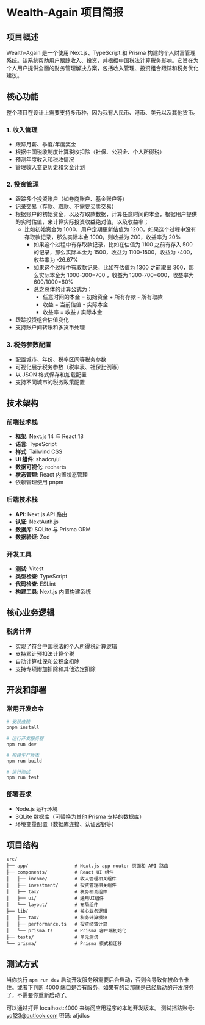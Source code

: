 # Wealth-Again 项目简报

## 项目概述

Wealth-Again 是一个使用 Next.js、TypeScript 和 Prisma 构建的个人财富管理系统。该系统帮助用户跟踪收入、投资，并根据中国税法计算税务影响。它旨在为个人用户提供全面的财务管理解决方案，包括收入管理、投资组合跟踪和税务优化建议。

## 核心功能

整个项目在设计上需要支持多币种，因为我有人民币、港币、美元以及其他货币。

### 1. 收入管理

- 跟踪月薪、季度/年度奖金
- 根据中国税收制度计算税收扣除（社保、公积金、个人所得税）
- 预测年度收入和税收情况
- 管理收入变更历史和奖金计划

### 2. 投资管理

- 跟踪多个投资账户（如券商账户、基金账户等）
- 记录交易（存款、取款、不需要买卖交易）
- 根据账户的初始资金，以及存取款数据，计算任意时间的本金，根据用户提供的实时估值，来计算实际投资收益绝对值，以及收益率；
  - 比如初始资金为 1000，用户定期更新估值为 1200，如果这个过程中没有存取款记录，那么实际本金 1000，则收益为 200，收益率为 20%
    - 如果这个过程中有存取款记录，比如在估值为 1100 之前有存入 500 的记录，那么实际本金为 1500，收益为 1100-1500，收益为 -400，收益率为 -26.67%
    - 如果这个过程中有取款记录，比如在估值为 1300 之前取出 300，那么实际本金为 1000-300=700 ，收益为 1300-700=600，收益率为 600/1000=60%
    - 总之总体的计算公式为：
      - 任意时间的本金 = 初始资金 + 所有存款 - 所有取款
      - 收益 = 当前估值 - 实际本金
      - 收益率 = 收益 / 实际本金
- 跟踪投资组合估值变化
- 支持账户间转账和多货币处理

### 3. 税务参数配置

- 配置城市、年份、税率区间等税务参数
- 可视化展示税务参数（税率表、社保比例等）
- 以 JSON 格式保存和加载配置
- 支持不同城市的税务政策配置

## 技术架构

### 前端技术栈

- **框架**: Next.js 14 与 React 18
- **语言**: TypeScript
- **样式**: Tailwind CSS
- **UI 组件**: shadcn/ui
- **数据可视化**: recharts
- **状态管理**: React 内置状态管理
- 依赖管理使用 pnpm

### 后端技术栈

- **API**: Next.js API 路由
- **认证**: NextAuth.js
- **数据库**: SQLite 与 Prisma ORM
- **数据验证**: Zod

### 开发工具

- **测试**: Vitest
- **类型检查**: TypeScript
- **代码检查**: ESLint
- **构建工具**: Next.js 内置构建系统

## 核心业务逻辑

### 税务计算

- 实现了符合中国税法的个人所得税计算逻辑
- 支持累计预扣法计算个税
- 自动计算社保和公积金扣除
- 支持专项附加扣除和其他法定扣除

## 开发和部署

### 常用开发命令

```bash
# 安装依赖
pnpm install

# 运行开发服务器
npm run dev

# 构建生产版本
npm run build

# 运行测试
npm run test

```

### 部署要求

- Node.js 运行环境
- SQLite 数据库（可替换为其他 Prisma 支持的数据库）
- 环境变量配置（数据库连接、认证密钥等）

## 项目结构

```
src/
├── app/                 # Next.js app router 页面和 API 路由
├── components/          # React UI 组件
│   ├── income/          # 收入管理相关组件
│   ├── investment/      # 投资管理相关组件
│   ├── tax/             # 税务相关组件
│   ├── ui/              # 通用UI组件
│   └── layout/          # 布局组件
├── lib/                 # 核心业务逻辑
│   ├── tax/             # 税务计算模块
│   ├── performance.ts   # 投资绩效计算
│   └── prisma.ts        # Prisma 客户端初始化
├── tests/               # 单元测试
└── prisma/              # Prisma 模式和迁移
```

## 测试方式

当你执行 `npm run dev` 启动开发服务器需要后台启动，否则会导致你被命令卡住。或者下判断 4000 端口是否有服务，如果有的话那就是已经启动的开发服务了，不需要你重新启动了。

可以通过打开 localhost:4000 来访问应用程序的本地开发版本。
测试挡路账号: yq123@outlook.com
密码: afjdlcs
